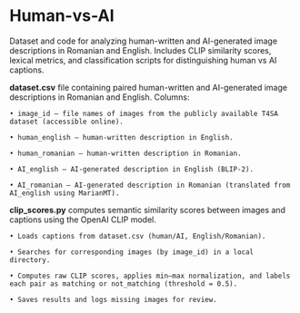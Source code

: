 # Human-vs-AI
Dataset and code for analyzing human-written and AI-generated image descriptions in Romanian and English. Includes CLIP similarity scores, lexical metrics, and classification scripts for distinguishing human vs AI captions.


**dataset.csv** file containing paired human-written and AI-generated image descriptions in Romanian and English.
	Columns:
 
	• image_id – file names of images from the publicly available T4SA dataset (accessible online).
 
	• human_english – human-written description in English.
 
	• human_romanian – human-written description in Romanian.
 
	• AI_english – AI-generated description in English (BLIP-2).
 
	• AI_romanian – AI-generated description in Romanian (translated from AI_english using MarianMT).

**clip_scores.py** computes semantic similarity scores between images and captions using the OpenAI CLIP model.

	• Loads captions from dataset.csv (human/AI, English/Romanian).

	• Searches for corresponding images (by image_id) in a local directory.

	• Computes raw CLIP scores, applies min–max normalization, and labels each pair as matching or not_matching (threshold = 0.5).

	• Saves results and logs missing images for review.
